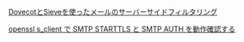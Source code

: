 
[DovecotとSieveを使ったメールのサーバーサイドフィルタリング](https://www.infiniteloop.co.jp/blog/2015/07/email-filtering-by-sieve/)

[openssl s_client で SMTP STARTTLS と SMTP AUTH を動作確認する](https://fsck.jp/?p=808)
